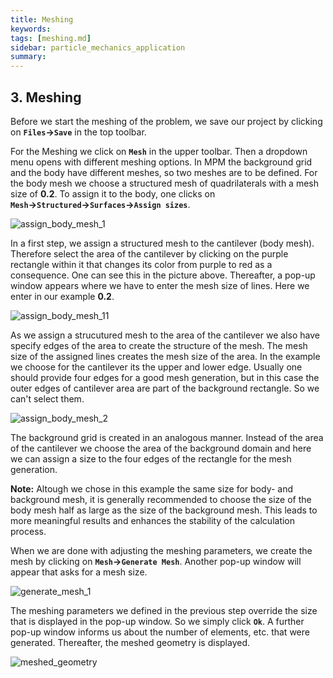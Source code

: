 ```yaml
---
title: Meshing
keywords: 
tags: [meshing.md]
sidebar: particle_mechanics_application
summary: 
---
```


## 3. Meshing
Before we start the meshing of the problem, we save our project by clicking on **`Files`&rightarrow;`Save`** in the top toolbar. 
 
For the Meshing we click on **`Mesh`** in the upper toolbar. Then a dropdown menu opens with different meshing options. In MPM the background grid and the body have different meshes, so two meshes are to be defined. For the body mesh we choose a structured mesh of quadrilaterals with a mesh size of **0.2**. To assign it to the body, one clicks on **`Mesh`&rightarrow;`Structured`&rightarrow;`Surfaces`&rightarrow;`Assign sizes`**.

![assign_body_mesh_1](https://user-images.githubusercontent.com/51473791/168785222-28198d44-991a-4d50-9c42-892504e7b806.png)


In a first step, we assign a structured mesh to the cantilever (body mesh). Therefore select the area of the cantilever by clicking on the purple rectangle within it that changes its color from purple to red as a consequence. One can see this in the picture above. Thereafter, a pop-up window appears where we have to enter the mesh size of lines. Here we enter in our example **0.2**. 

![assign_body_mesh_11](https://user-images.githubusercontent.com/51473791/168787212-de5a83b8-7c5a-4da3-b870-349ddf3d6294.png)

As we assign a strucutured mesh to the area of the cantilever we also have specify edges of the area to create the structure of the mesh. The mesh size of the assigned lines creates the mesh size of the area. In the example we choose for the cantilever its the upper and lower edge. Usually one should provide four edges for a good mesh generation, but in this case the outer edges of cantilever area are part of the background rectangle. So we can't select them.

![assign_body_mesh_2](https://user-images.githubusercontent.com/51473791/168787234-3f996da7-f688-449b-a7e3-5703debf3888.png)

The background grid is created in an analogous manner. Instead of the area of the cantilever we choose the area of the background domain and here we can assign a size to the four edges of the rectangle for the mesh generation.

**Note:** Altough we chose in this example the same size for body- and background mesh, it is generally recommended to choose the size of the body mesh half as large as the size of the background mesh. This leads to more meaningful results and enhances the stability of the calculation process. 

When we are done with adjusting the meshing parameters, we create the mesh by clicking on **`Mesh`&rightarrow;`Generate Mesh`**. Another pop-up window will appear that asks for a mesh size. 

![generate_mesh_1](https://user-images.githubusercontent.com/51473791/168788863-66d50217-3464-4a06-9467-4221f8817bfb.png)

The meshing parameters we defined in the previous step override the size that is displayed in the pop-up window. So we simply click **`Ok`**. A further pop-up window informs us about the number of elements, etc. that were generated. Thereafter, the meshed geometry is displayed.

![meshed_geometry](https://user-images.githubusercontent.com/51473791/168790908-22e3b59b-2ef8-4346-8035-031df06e0639.png)
